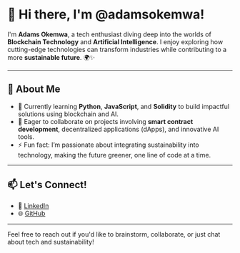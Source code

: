 # 👋 Hi there, I'm @adamsokemwa!

I'm **Adams Okemwa**, a tech enthusiast diving deep into the worlds of **Blockchain Technology** and **Artificial Intelligence**. I enjoy exploring how cutting-edge technologies can transform industries while contributing to a more **sustainable future**. 🌍✨

---

## 👀 About Me

- 🌱 Currently learning **Python**, **JavaScript**, and **Solidity** to build impactful solutions using blockchain and AI.
- 💞️ Eager to collaborate on projects involving **smart contract development**, decentralized applications (dApps), and innovative AI tools.
- ⚡ Fun fact: I’m passionate about integrating sustainability into technology, making the future greener, one line of code at a time.

---

## 📫 Let's Connect!

- 💼 [LinkedIn](https://linkedin.com/in/adamsnyambega)
- 🌐 [GitHub](https://github.com/adamsokemwa)

---

Feel free to reach out if you'd like to brainstorm, collaborate, or just chat about tech and sustainability!

<!---
adamsokemwa/adamsokemwa is a ✨ special ✨ repository because its `README.md` (this file) appears on your GitHub profile.
You can click the Preview link to take a look at your changes.
--->
